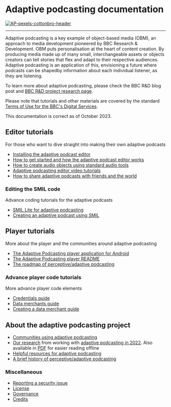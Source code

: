 # Adaptive podcasting documentation

[![AP-pexels-cottonbro-header](https://user-images.githubusercontent.com/1649922/188454404-9395c73b-fef2-4f41-b1b9-45e16b8082aa.jpg)](
https://github.com/bbc/adaptivepodcasting)

---

Adaptive podcasting is a key example of object-based media (OBM), an approach to media development pioneered by BBC Research & Development. OBM puts personalisation at the heart of content creation. By producing media made up of many small, interchangeable assets or objects creators can tell stories that flex and adapt to their respective audiences. Adaptive podcasting is an application of this, envisioning a future where podcasts can be shapedby information about each individual listener, as they are listening.

To learn more about adaptive podcasting, please check the BBC R&D blog post and [BBC R&D project research page](https://www.bbc.co.uk/rd/projects/perceptive-radio).

Please note that tutorials and other materials are covered by the standard [Terms of Use for the BBC's Digital Services](https://www.bbc.co.uk/usingthebbc/terms-of-use/).

This documentation is correct as of October 2023.


## Editor tutorials
For those who want to dive straight into making their own adaptive podcasts

* [Installing the adaptive podcast editor](../editor/README.md)
* [How to get started and how the adaptive podcast editor works](../docs/editor.md)
* [How to create audio objects using standard audio tools](../docs/creating-audio-objects.md)
* [Adaptive podcasting editor video tutorials](../docs/video-tutorials.md)
* [How to share adaptive podcasts with friends and the world](../docs/sharing-adaptive-podcasts.md)

### Editing the SMIL code
Advance coding tutorials for the adaptive podcasts 

* [SMIL Lite for adaptive podcasting](../docs/smil-timing-model.md)
* [Creating an adaptive podcast using SMIL](../docs/writing-a-podcast-using-code.md)

## Player tutorials
More about the player and the communities around adaptive podcasting

* [The Adaptive Podcasting player application for Android](../docs/android-application.md)
* [The Adaptive Podcasting player README](../player/README.md)
* [The roadmap of perceptive/adaptive podcasting](../docs/roadmap.md)

### Advance player code tutorials
More advance player code elements

* [Credentials guide](../docs/credentials.md)
* [Data merchants guide](../docs/data-merchants.md)
* [Creating a data merchant guide](../docs/creating-a-data-merchant.md)

## About the adaptive podcasting project

* [Communities using adaptive podcasting](../docs/community.md)
* [Our research](research-learnings.md) from working with [adaptive podcasting in 2022](https://www.bbc.co.uk/rd/publications/adaptive-podcasting-open-source-release).
Also available in [PDF](https://downloads.bbc.co.uk/rd/workstreams/adaptive-podcasting/bbc-rd-adaptive-podcasting-research-oct-2023.pdf) for easier reading offline
* [Helpful resources for adaptive podcasting](../docs/resources.md)
* [A brief history of perceptive/adaptive podcasting](../docs/history.md)

### Miscellaneous

* [Reporting a security issue](../docs/security.md)
* [License](../docs/LICENSE)
* [Governance](../docs/GOVERNANCE.md)
* [Credits](../docs/credits.md)
